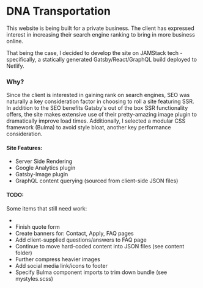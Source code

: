 <h1>DNA Transportation</h1>

<p>
  This website is being built for a private business. The client has expressed interest in increasing their search engine ranking to bring in more business online.
</p>
<p>
  That being the case, I decided to develop the site on JAMStack tech - specifically, a statically generated Gatsby/React/GraphQL build deployed to Netlify. 
</p>

<h3>Why?</h3>

<p>
  Since the client is interested in gaining rank on search engines, SEO was naturally a key consideration factor in choosing to roll a site featuring SSR. In addition to the SEO benefits Gatsby's out of the box SSR functionality offers, the site makes extensive use of their pretty-amazing image plugin to dramatically improve load times. Additionally, I selected a modular CSS framework (Bulma) to avoid style bloat, another key performance consideration.
</p>

<h4>Site Features:</h4>
<ul>
  <li>Server Side Rendering</li>
  <li>Google Analytics plugin</li>
  <li>Gatsby-Image plugin</li>
  <li>GraphQL content querying (sourced from client-side JSON files)</li>
</ul>

<h4>TODO:</h4>
<p> 
  Some items that still need work:
</p>
<ul>
  <li></li>
  <li>Finish quote form</li>
  <li>Create banners for: Contact, Apply, FAQ pages</li>
  <li>Add client-supplied questions/answers to FAQ page</li>
  <li>Continue to move hard-coded content into JSON files (see content folder)</li>
  <li>Further compress heavier images</li>
  <li>Add social media link/icons to footer</li>
  <li>Specify Bulma component imports to trim down bundle (see mystyles.scss)</li>
</ul>


